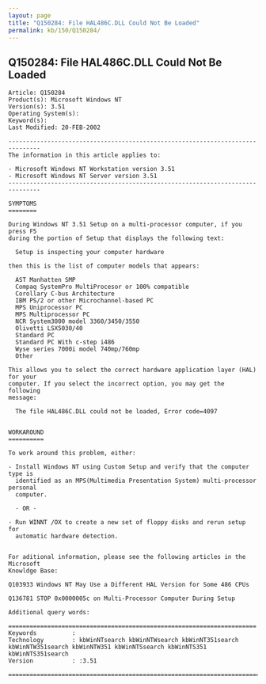 ```yaml
---
layout: page
title: "Q150284: File HAL486C.DLL Could Not Be Loaded"
permalink: kb/150/Q150284/
---
```


## Q150284: File HAL486C.DLL Could Not Be Loaded

	Article: Q150284
	Product(s): Microsoft Windows NT
	Version(s): 3.51
	Operating System(s): 
	Keyword(s): 
	Last Modified: 20-FEB-2002
	
	-------------------------------------------------------------------------------
	The information in this article applies to:
	
	- Microsoft Windows NT Workstation version 3.51 
	- Microsoft Windows NT Server version 3.51 
	-------------------------------------------------------------------------------
	
	SYMPTOMS
	========
	
	During Windows NT 3.51 Setup on a multi-processor computer, if you press F5
	during the portion of Setup that displays the following text:
	
	  Setup is inspecting your computer hardware
	
	then this is the list of computer models that appears:
	
	  AST Manhatten SMP
	  Compaq SystemPro MultiProcesor or 100% compatible
	  Corollary C-bus Architecture
	  IBM PS/2 or other Microchannel-based PC
	  MPS Uniprocessor PC
	  MPS Multiprocessor PC
	  NCR System3000 model 3360/3450/3550
	  Olivetti LSX5030/40
	  Standard PC
	  Standard PC With c-step i486
	  Wyse series 7000i model 740mp/760mp
	  Other
	
	This allows you to select the correct hardware application layer (HAL) for your
	computer. If you select the incorrect option, you may get the following
	message:
	
	  The file HAL486C.DLL could not be loaded, Error code=4097
	
	
	WORKAROUND
	==========
	
	To work around this problem, either:
	
	- Install Windows NT using Custom Setup and verify that the computer type is
	  identified as an MPS(Multimedia Presentation System) multi-processor personal
	  computer.
	
	  - OR -
	
	- Run WINNT /OX to create a new set of floppy disks and rerun setup for
	  automatic hardware detection.
	
	
	For aditional information, please see the following articles in the Microsoft
	Knowldge Base:
	
	Q103933 Windows NT May Use a Different HAL Version for Some 486 CPUs
	
	Q136781 STOP 0x0000005c on Multi-Processor Computer During Setup
	
	Additional query words:
	
	======================================================================
	Keywords          :  
	Technology        : kbWinNTsearch kbWinNTWsearch kbWinNT351search kbWinNTW351search kbWinNTW351 kbWinNTSsearch kbWinNTS351 kbWinNTS351search
	Version           : :3.51
	
	=============================================================================
	
